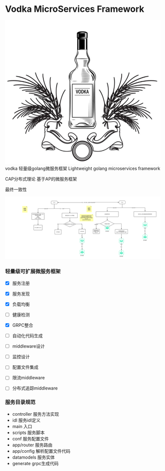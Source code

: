 # Vodka MicroServices Framework 
![](./README/vodka.png)
vodka 轻量级golang微服务框架  Lightweight golang microservices framework

CAP分布式理论  基于AP的微服务框架

最终一致性

![](./README/vodkasc.jpg)
### 轻量级可扩展微服务框架
- [x] 服务注册             
- [x] 服务发现             
- [x] 负载均衡             
- [ ] 健康检测             
- [x] GRPC整合            
- [ ] 自动化代码生成        
- [ ] middleware设计       
- [ ] 监控设计             
- [ ] 配置文件集成          
- [ ] 限流middleware       
- [ ] 分布式追踪middleware  


### 服务目录规范
- controller     服务方法实现
- idl            服务idl定义
- main           入口
- scripts        服务脚本
- conf           服务配置文件
- app/router     服务路由
- app/config     解析配置文件代码
- datamodels     服务实体  
- generate       grpc生成代码
